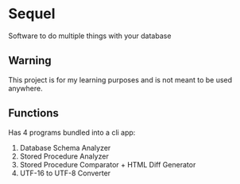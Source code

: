 # Sequel

Software to do multiple things with your database

## Warning
This project is for my learning purposes and is not meant to be used anywhere.

## Functions

Has 4 programs bundled into a cli app:

1. Database Schema Analyzer
2. Stored Procedure Analyzer
3. Stored Procedure Comparator + HTML Diff Generator
4. UTF-16 to UTF-8 Converter